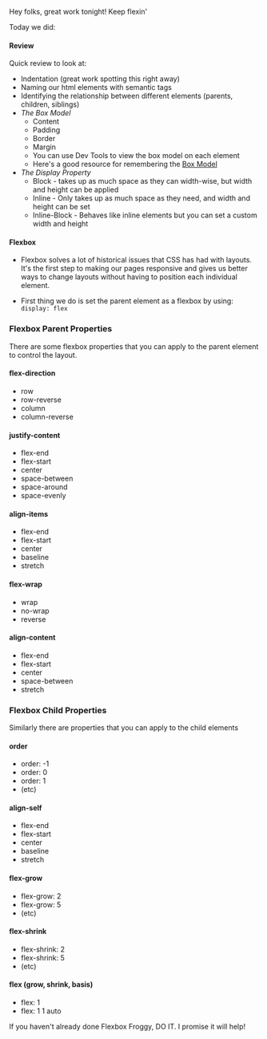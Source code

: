 Hey folks, great work tonight! Keep flexin'

Today we did:

#### Review

Quick review to look at:

- Indentation (great work spotting this right away)
- Naming our html elements with semantic tags
- Identifying the relationship between different elements (parents, children, siblings)
- _The Box Model_
  - Content
  - Padding
  - Border
  - Margin
  - You can use Dev Tools to view the box model on each element
  - Here's a good resource for remembering the [Box Model](https://medium.freecodecamp.org/css-box-model-explained-by-living-in-a-boring-suburban-neighborhood-9a9e692773c1)
- _The Display Property_
  - Block - takes up as much space as they can width-wise, but width and height can be applied
  - Inline - Only takes up as much space as they need, and width and height can be set
  - Inline-Block - Behaves like inline elements but you can set a custom width and height

#### Flexbox

- Flexbox solves a lot of historical issues that CSS has had with layouts. It's the first step to making our pages responsive and gives us better ways to change layouts without having to position each individual element.

- First thing we do is set the parent element as a flexbox by using:
  `display: flex`

### Flexbox Parent Properties

There are some flexbox properties that you can apply to the parent element to control the layout.

#### flex-direction

- row
- row-reverse
- column
- column-reverse

#### justify-content

- flex-end
- flex-start
- center
- space-between
- space-around
- space-evenly

#### align-items

- flex-end
- flex-start
- center
- baseline
- stretch

#### flex-wrap

- wrap
- no-wrap
- reverse

#### align-content

- flex-end
- flex-start
- center
- space-between
- stretch

### Flexbox Child Properties

Similarly there are properties that you can apply to the child elements

#### order

- order: -1
- order: 0
- order: 1
- (etc)

#### align-self

- flex-end
- flex-start
- center
- baseline
- stretch

#### flex-grow

- flex-grow: 2
- flex-grow: 5
- (etc)

#### flex-shrink

- flex-shrink: 2
- flex-shrink: 5
- (etc)

#### flex (grow, shrink, basis)

- flex: 1
- flex: 1 1 auto

If you haven't already done Flexbox Froggy, DO IT. I promise it will help!
